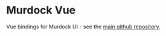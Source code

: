 # Murdock Vue

Vue bindings for Murdock UI - see the [main github repository](https://github.com/jvanderberg/murdock).

